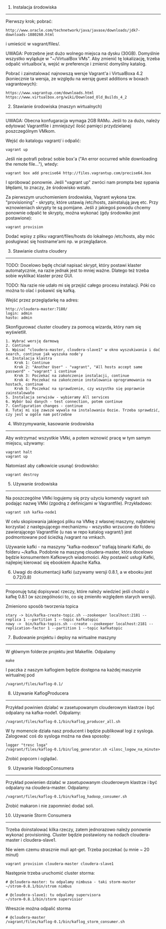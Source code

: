1. Instalacja środowiska
------------------------
Pierwszy krok; pobrać:

    http://www.oracle.com/technetwork/java/javase/downloads/jdk7-downloads-1880260.html

i umieścić w vagrant/files/.

UWAGA: Potrzebne jest dużo wolnego miejsca na dysku (30GB). Domyślnie wszystko wyląduje w "~/VirtualBox VMs". Aby zmienić tę lokalizację, trzeba odpalić virtualbox'a, wejść w preferencje i zmienić domyślny katalog.

Pobrać i zainstalować najnowszą wersje Vagrant'a i VirtualBoxa 4.2 (koniecznie ta wersja, ze względu na wersję guest additions w boxach vagrantowych):
    
    https://www.vagrantup.com/downloads.html
    https://www.virtualbox.org/wiki/Download_Old_Builds_4_2


2. Stawianie środowiska (maszyn wirtualnych)
--------------------------------------------
UWAGA: Obecna konfugaracja wymaga 2GB RAMu. Jeśli to za dużo, należy edytować Vagrantfile i zmniejszyć ilość pamięci przydzielanej poszczególnym VMkom.

Wejść do katalogu vagrant/ i odpalić:

    vagrant up

Jeśli nie potrafi pobrać sobie box'a ("An error occurred while downloading the remote file..."), wtedy:

    vagrant box add precise64 http://files.vagrantup.com/precise64.box

I spróbować ponownie. Jeśli "vagrant up" zwróci nam prompta bez sypania błędami, to znaczy, że środowisko wstało.

Za pierwszym uruchomieniem środowiska, Vagrant wykona tzw. "provisioning" - skrypty, które ustawią /etc/hosts, zainstalują javę etc. Przy wznowieniach skrypty te są pomijane. Jeśli z jakiegoś powodu chcemy ponownie odpalić te skrypty, można wykonać (gdy środowiko jest postawione):

    vagrant provision

Dodać wpisy z pliku vagrant/files/hosts do lokalnego /etc/hosts, aby móc posługiwać się hostname'ami np. w przeglądarce.


3. Stawianie clustra cloudery
------------------------------------------
TODO: Docelowo będę chciał napisać skrypt, który postawi klaster automatycznie, na razie jednak jest to mniej ważne. Dlatego też trzeba sobie wyklikać klaster przez GUI.

TODO: Na razie nie udało mi się przejść całego procesu instalacji. Póki co można to olać i pobawić się kafką.

Wejść przez przeglądarkę na adres:
    
    http://cloudera-master:7180/
    login: admin
    hasło: admin

Skonfigurować cluster cloudery za pomocą wizarda, który nam się wyświetlił.

    1. Wybrać wersję darmową
    2. Continue
    3. Wpisać "cloudera-master, cloudera-slave1" w okno wyszukiwania i dać search, continue jak wyszuka node'y
    4. Instalacja klastra
        Krok 1: Continue
        Krok 2: "Another User" - "vagrant", "All hosts accept same password" - "vagrant" i continue
        Krok 3: Poczekać na zakończenie instalacji, continue
        Krok 4: Poczekać na zakończenie instalowania oprogramowania na hostach, continue
        Krok 5: Poczekać na sprawdzenie, czy wszystko się poprawnie zainstalowało
    5. Instalacja serwisów - wybieramy All services
    6. Wybór baz danych - test connection, potem continue
    7. Configuration changes - continue
    8. Tutaj mi się zawsze wywala na instalowaniu Oozie. Trzeba sprawdzić, czy jest w ogóle nam potrzebne


4. Wstrzymywanie, kasowanie środowiska
--------------------------------------
Aby wstrzymać wszystkie VMki, a potem wznowić pracę w tym samym miejscu, używamy:

    vagrant halt
    vagrant up

Natomiast aby całkowicie usunąć środowisko:

    vagrant destroy


5. Używanie środowiska
----------------------
Na poszczególne VMki logujemy się przy użyciu komendy vagrant ssh podając nazwę VMki (zgodną z definicjami w Vagrantfile). Przykładowo:

    vagrant ssh kafka-node1

W celu skopiowania jakiegoś pliku na VMkę z własnej maszyny, najłatwiej korzystać z następującego mechanizmu - wszystko wrzucone do folderu zawierającego Vagrantfile (u nas w repo katalog vagrant/) jest podmontowane pod ścieżką /vagrant na vmkach.

Używanie kafki - na maszyny "kafka-nodexxx" trafiają binarki Kafki, do folderu ~/kafka. Podobnie na maszynę cloudera-master, która docelowo będzie konsumentem Kafkowych wiadomości. Aby postawić usługi Kafki, najlepiej kierować się ebookiem Apache Kafka.


6. Uwagi do dokumentacji kafki (uzywamy wersji 0.8.1, a w ebooku jest 0.72/0.8)
-------------------------------------------------------------------------------
Proponuję tutaj dopisywać rzeczy, które należy wiedzieć jeśli chodzi o kafkę 0.8.1 (w szczególności to, co się zmieniło względem starych wersji).

Zmieniono sposób tworzenia topica

    stary -> bin/kafka-create-topic.sh --zookeeper localhost:2181 --replica 1 --partition 1 --topic kafkatopic
    nowy ->  bin/kafka-topics.sh --create --zookeeper localhost:2181 --replication-factor 1 --partition 1 --topic kafkatopic


7. Budowanie projektu i deploy na wirtualne maszyny
---------------------------------------------------
W głównym folderze projektu jest Makefile. Odpalamy

    make

I paczka z naszym kaflogiem będzie dostępna na każdej maszynie wirtualnej pod 

    /vagrant/files/kaflog-0.1/


8. Używanie KaflogProducera
---------------------------
Przykład powinien działać w zasetupowanym clouderowym klastrze i być odpalany na kafka-node1.
Odpalamy:

    /vagrant/files/kaflog-0.1/bin/kaflog_producer_all.sh 


W ty momencie działa nasz producent i będzie publikował logi z sysloga. Zalogować coś do sysloga można na dwa sposoby:

    logger "tresc loga"
    /vagrant/files/kaflog-0.1/bin/log_generator.sh <ilosc_logow_na_minute>

Zrobić popcorn i oglądać.

9. Używanie HadoopConsumera
---------------------------
Przykład powienien działać w zasetupowanym clouderowym klastrze i być odpalany na cloudera-master. 
Odpalamy:

    /vagrant/files/kaflog-0.1/bin/kaflog_hadoop_consumer.sh

Zrobić makaron i nie zapomnieć dodać soli.


10. Używanie Storm Consumera
---------------------------
Trzeba doinstalować kilka rzeczy, zatem jednorazowo należy ponownie wykonać provisioning. Cluster będzie postawiony
na nodach cloudera-master i cloudera-slave1.

Nie wiem czemu strasznie muli apt-get. Trzeba poczekać (u mnie ~ 20 minut)

    vagrant provision cloudera-master cloudera-slave1

Następnie trzeba uruchomić cluster storma:

    # @cloudera-master: tu odpalamy nimbusa - taki storm-master
    ~/strom-0.8.1/bin/strom nimbus

    # @cloudera-slave1: tu odpalamy supervisora
    ~/storm-0.8.1/bin/storm supervisior

Wreszcie można odpalić storma

    # @cloudera-master
    /vagrant/files/kaflog-0.1/bin/kaflog_storm_consumer.sh